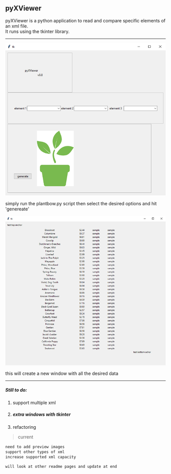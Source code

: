 ## pyXViewer

pyXViewer is a python application to read and compare specific elements of an xml file.  
It runs using the tkinter library.  

----
![screen1](productscreen1.png)

simply run the plantbow.py script then select the desired options and hit 'genereate'

![screen2](productscreen2.png)

this will create a new window with all the desired data
 
----
##### Still to do:
1. support multiple xml
1. ##### extra windows with tkinter
1. refactoring


>current
```
need to add preview images
support other types of xml
increase supported xml capacity
```



```
will look at other readme pages and update at end
```